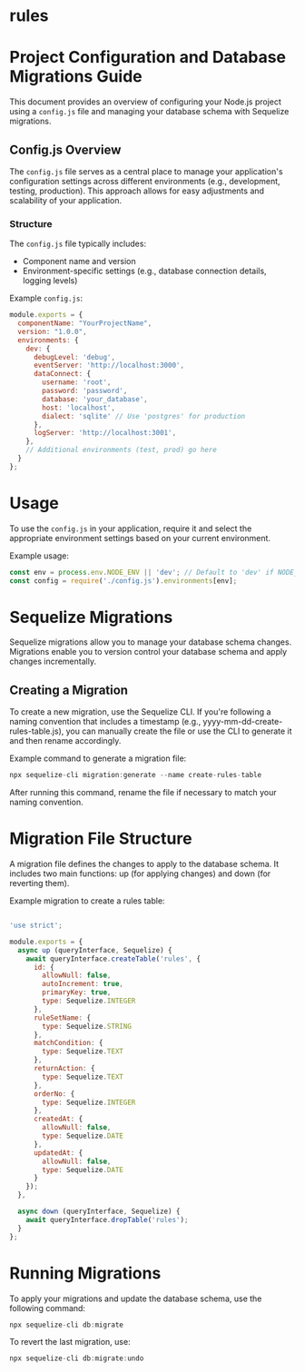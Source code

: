 # rules
# Project Configuration and Database Migrations Guide

This document provides an overview of configuring your Node.js project using a `config.js` file and managing your database schema with Sequelize migrations.

## Config.js Overview

The `config.js` file serves as a central place to manage your application's configuration settings across different environments (e.g., development, testing, production). This approach allows for easy adjustments and scalability of your application.

### Structure

The `config.js` file typically includes:

- Component name and version
- Environment-specific settings (e.g., database connection details, logging levels)

Example `config.js`:

```javascript
module.exports = {
  componentName: "YourProjectName",
  version: "1.0.0",
  environments: {
    dev: {
      debugLevel: 'debug',
      eventServer: 'http://localhost:3000',
      dataConnect: {
        username: 'root',
        password: 'password',
        database: 'your_database',
        host: 'localhost',
        dialect: 'sqlite' // Use 'postgres' for production
      },
      logServer: 'http://localhost:3001',
    },
    // Additional environments (test, prod) go here
  }
};
```

# Usage
To use the `config.js` in your application, require it and select the appropriate environment settings based on your current environment.

Example usage:

```javascript
const env = process.env.NODE_ENV || 'dev'; // Default to 'dev' if NODE_ENV is not set
const config = require('./config.js').environments[env];
```

# Sequelize Migrations
Sequelize migrations allow you to manage your database schema changes. Migrations enable you to version control your database schema and apply changes incrementally.

## Creating a Migration
To create a new migration, use the Sequelize CLI. If you're following a naming convention that includes a timestamp (e.g., yyyy-mm-dd-create-rules-table.js), you can manually create the file or use the CLI to generate it and then rename accordingly.

Example command to generate a migration file:

```javascript
npx sequelize-cli migration:generate --name create-rules-table
```
After running this command, rename the file if necessary to match your naming convention.

# Migration File Structure
A migration file defines the changes to apply to the database schema. It includes two main functions: up (for applying changes) and down (for reverting them).

Example migration to create a rules table:

```javascript

'use strict';

module.exports = {
  async up (queryInterface, Sequelize) {
    await queryInterface.createTable('rules', {
      id: {
        allowNull: false,
        autoIncrement: true,
        primaryKey: true,
        type: Sequelize.INTEGER
      },
      ruleSetName: {
        type: Sequelize.STRING
      },
      matchCondition: {
        type: Sequelize.TEXT
      },
      returnAction: {
        type: Sequelize.TEXT
      },
      orderNo: {
        type: Sequelize.INTEGER
      },
      createdAt: {
        allowNull: false,
        type: Sequelize.DATE
      },
      updatedAt: {
        allowNull: false,
        type: Sequelize.DATE
      }
    });
  },

  async down (queryInterface, Sequelize) {
    await queryInterface.dropTable('rules');
  }
};
```
# Running Migrations
To apply your migrations and update the database schema, use the following command:

```javascript
npx sequelize-cli db:migrate
```
To revert the last migration, use:

```javascript
npx sequelize-cli db:migrate:undo
```
